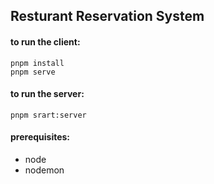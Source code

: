 ## Resturant Reservation System

#### to run the client:

```
pnpm install
pnpm serve
```

#### to run the server:

```
pnpm srart:server
```

#### prerequisites:

- node
- nodemon
